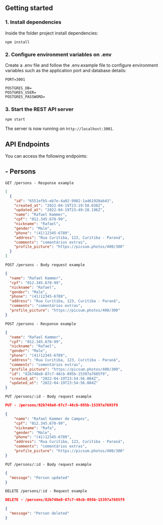 ## Getting started

### 1. Install dependencies

Inside the folder project install dependencies:

```
npm install
```

### 2. Configure environment variables on .env

Create a .env file and follow the .env.example file to configure environment variables such as the application port and database details:

```
PORT=3001

POSTGRES_DB=
POSTGRES_USER=
POSTGRES_PASSWORD=
```

### 3. Start the REST API server

```
npm start
```

The server is now running on `http://localhost:3001`.

## API Endpoints

You can access the following endpoints:

## - Persons

`GET /persons - Response example`

```json
[
  {
    "id": "6551efb5-eb7e-4a02-9982-1a461920ab43",
    "created_at": "2022-04-19T23:19:58.038Z",
    "updated_at": "2022-04-19T23:49:28.196Z",
    "name": "Rafael Kammer",
    "cpf": "012.345.678-99",
    "nickname": "Rafael",
    "gender": "Male",
    "phone": "(41)12345-6789",
    "address": "Rua Curitiba, 123, Curitiba - Paraná",
    "comments": "comentários extras",
    "profile_picture": "https://picsum.photos/400/300"
  }
]
```

`POST /persons - Body request example`

```json
{
  "name": "Rafael Kammer",
  "cpf": "012.345.678-99",
  "nickname": "Rafael",
  "gender": "Male",
  "phone": "(41)12345-6789",
  "address": "Rua Curitiba, 123, Curitiba - Paraná",
  "comments": "comentários extras",
  "profile_picture": "https://picsum.photos/400/300"
}
```

`POST /persons - Response example`

```json
{
  "name": "Rafael Kammer",
  "cpf": "012.345.678-99",
  "nickname": "Rafael",
  "gender": "Male",
  "phone": "(41)12345-6789",
  "address": "Rua Curitiba, 123, Curitiba - Paraná",
  "comments": "comentários extras",
  "profile_picture": "https://picsum.photos/400/300",
  "id": "82b748e8-87c7-48cb-895b-15397a7685f9",
  "created_at": "2022-04-19T23:54:56.084Z",
  "updated_at": "2022-04-19T23:54:56.084Z"
}
```

`PUT /persons/:id - Body request example`

```json
PUT - /persons/82b748e8-87c7-48cb-895b-15397a7685f9

{
	"name": "Rafael Kammer de Campos",
	"cpf": "012.345.678-99",
	"nickname": "Rafa",
	"gender": "Male",
	"phone": "(41)12345-6789",
	"address": "Rua Curitiba, 123, Curitiba - Paraná",
	"comments": "comentários extras",
	"profile_picture": "https://picsum.photos/400/300"
}
```

`PUT /persons/:id - Body request example`

```json
{
  "message": "Person updated"
}
```

`DELETE /persons/:id - Request example`

```json
DELETE - /persons/82b748e8-87c7-48cb-895b-15397a7685f9

{
  "message": "Person deleted"
}
```
